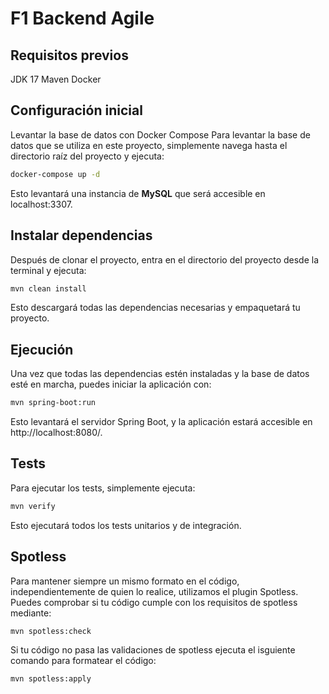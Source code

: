 # F1 Backend Agile

## Requisitos previos
JDK 17
Maven
Docker

## Configuración inicial
Levantar la base de datos con Docker Compose
Para levantar la base de datos que se utiliza en este proyecto, simplemente navega hasta el directorio raíz del proyecto y ejecuta:
```bash
docker-compose up -d
```
Esto levantará una instancia de **MySQL** que será accesible en localhost:3307.

## Instalar dependencias
Después de clonar el proyecto, entra en el directorio del proyecto desde la terminal y ejecuta:
```bash
mvn clean install
```
Esto descargará todas las dependencias necesarias y empaquetará tu proyecto.

## Ejecución
Una vez que todas las dependencias estén instaladas y la base de datos esté en marcha, puedes iniciar la aplicación con:
```bash
mvn spring-boot:run
```
Esto levantará el servidor Spring Boot, y la aplicación estará accesible en http://localhost:8080/.

## Tests
Para ejecutar los tests, simplemente ejecuta:
```bash
mvn verify
```
Esto ejecutará todos los tests unitarios y de integración.

## Spotless
Para mantener siempre un mismo formato en el código, independientemente de quien lo realice, utilizamos el plugin Spotless.
Puedes comprobar si tu código cumple con los requisitos de spotless mediante:
```bash
mvn spotless:check
```
Si tu código no pasa las validaciones de spotless ejecuta el isguiente comando para formatear el código:
```bash
mvn spotless:apply
```
